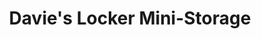 ---
title: "Davie's Locker Mini-Storage"
url: /seal-rock/davies-locker-mini-storage/
shop: storage rental
---